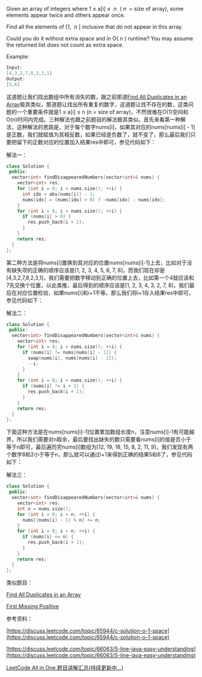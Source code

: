 Given an array of integers where 1 ≤ a\[i\] ≤  _n_  ( _n_  = size of array), some elements appear twice and others appear once.

Find all the elements of \[1,  _n_ \] inclusive that do not appear in this array.

Could you do it without extra space and in O( _n_ ) runtime? You may assume the returned list does not count as extra space.

Example:

```cpp
Input:
[4,3,2,7,8,2,3,1]
Output:
[5,6]
```

这道题让我们找出数组中所有消失的数，跟之前那道[Find All Duplicates in an Array](http://www.cnblogs.com/grandyang/p/6209746.html)极其类似，那道题让找出所有重复的数字，这道题让找不存在的数，这类问题的一个重要条件就是1 ≤ a\[i\] ≤ n (n = size of array)，不然很难在O(1)空间和O(n)时间内完成。三种解法也跟之前题目的解法极其类似。首先来看第一种解法，这种解法的思路是，对于每个数字nums\[i\]，如果其对应的nums\[nums\[i\] - 1\]是正数，我们就赋值为其相反数，如果已经是负数了，就不变了，那么最后我们只要把留下的正数对应的位置加入结果res中即可，参见代码如下：

解法一：

```cpp
class Solution {
 public:
  vector<int> findDisappearedNumbers(vector<int>& nums) {
    vector<int> res;
    for (int i = 0; i < nums.size(); ++i) {
      int idx = abs(nums[i]) - 1;
      nums[idx] = (nums[idx] > 0) ? -nums[idx] : nums[idx];
    }
    for (int i = 0; i < nums.size(); ++i) {
      if (nums[i] > 0) {
        res.push_back(i + 1);
      }
    }
    return res;
  }
};
```

第二种方法是将nums\[i\]置换到其对应的位置nums\[nums\[i\]-1\]上去，比如对于没有缺失项的正确的顺序应该是\[1, 2, 3, 4, 5, 6, 7, 8\]，而我们现在却是\[4,3,2,7,8,2,3,1\]，我们需要把数字移动到正确的位置上去，比如第一个4就应该和7先交换个位置，以此类推，最后得到的顺序应该是\[1, 2, 3, 4, 3, 2, 7, 8\]，我们最后在对应位置检验，如果nums\[i\]和i+1不等，那么我们将i+1存入结果res中即可，参见代码如下：

解法二：

```cpp
class Solution {
 public:
  vector<int> findDisappearedNumbers(vector<int>& nums) {
    vector<int> res;
    for (int i = 0; i < nums.size(); ++i) {
      if (nums[i] != nums[nums[i] - 1]) {
        swap(nums[i], nums[nums[i] - 1]);
        --i;
      }
    }
    for (int i = 0; i < nums.size(); ++i) {
      if (nums[i] != i + 1) {
        res.push_back(i + 1);
      }
    }
    return res;
  }
};
```

下面这种方法是在nums\[nums\[i\]-1\]位置累加数组长度n，注意nums\[i\]-1有可能越界，所以我们需要对n取余，最后要找出缺失的数只需要看nums\[i\]的值是否小于等于n即可，最后遍历完nums\[i\]数组为\[12, 19, 18, 15, 8, 2, 11, 9\]，我们发现有两个数字8和2小于等于n，那么就可以通过i+1来得到正确的结果5和6了，参见代码如下：

解法三：

```cpp
class Solution {
 public:
  vector<int> findDisappearedNumbers(vector<int>& nums) {
    vector<int> res;
    int n = nums.size();
    for (int i = 0; i < n; ++i) {
      nums[(nums[i] - 1) % n] += n;            
    }
    for (int i = 0; i < n; ++i) {
      if (nums[i] <= n) {
        res.push_back(i + 1);
      }
    }
    return res;
  }
};
```

类似题目：

[Find All Duplicates in an Array](http://www.cnblogs.com/grandyang/p/6209746.html)

[First Missing Positive](http://www.cnblogs.com/grandyang/p/4395963.html)

参考资料：

[https://discuss.leetcode.com/topic/65944/c-solution-o-1-space](https://discuss.leetcode.com/topic/65944/c-solution-o-1-space)

[https://discuss.leetcode.com/topic/66063/5-line-java-easy-understanding](https://discuss.leetcode.com/topic/66063/5-line-java-easy-understanding)

[LeetCode All in One 题目讲解汇总(持续更新中...)](http://www.cnblogs.com/grandyang/p/4606334.html)
